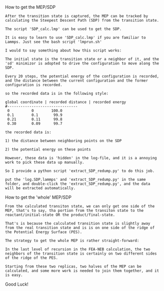 How to get the MEP/SDP

    After the transition state is captured, the MEP can be tracked by calculating the Steepest Descent Path (SDP) from the transition state.

    The script 'SDP_calc.lmp' can be used to get the SDP.

    It is easy to learn to use 'SDP_calc.lmp' if you are familiar to Lammps. Just see the bash script 'lmprun.sh'

    I would to say something about how this script works:

    The initial state is the transition state or a neighbor of it, and the 'sd' minimizor is adopted to drive the configuration to move along the SDP.

    Every 20 steps, the potential energy of the configuration is recorded, and the distance between the current configuration and the former configuration is recorded.

    so the recorded data is in the following style:

    global coordinate | recorded distance | recorded energy
    #--------------------------------
     0          0        100.0
     0.1        0.1       99.9
     0.21       0.11      99.8
     0.30       0.09      99.7   

    the recorded data is:

    1) the distance between neighboring points on the SDP

    2) the potential energy on these points

    However, these data is 'hidden' in the log-file, and it is a annoying work to pick these data up manually.

    So I provide a python script 'extract_SDP_redump.py' to do this job.

    put the 'log.SDP.lammps' and 'extract_SDP_redump.py' in the same folder, and double-click the 'extract_SDP_redump.py', and the data will be extracted automatically.

How to get the 'whole' MEP/SDP

    From the calculated transiton state, we can only get one side of the MEP, that's to say, tha portion from the transiton state to the reactant/initial-state OR the product/final-state.

    That's is because the calculated transition state is slightly away from the real transition state and is is on one side of the ridge of the Potential Energy Surface (PES).

    The strategy to get the whole MEP is rather straight-forward:

    In the last level of recursion in the FEA-NEB calculation, the two neighbors of the transition state is certainly on two different sides of the ridge of the PES.

    Starting from these two replicas, two halves of the MEP can be calculated, and some more work is needed to join them together, and it is easy.

Good Luck!